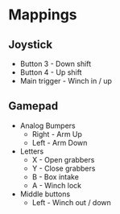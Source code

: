 # Mappings

## Joystick

* Button 3 - Down shift
* Button 4 - Up shift
* Main trigger - Winch in / up

## Gamepad

* Analog Bumpers
    * Right - Arm Up
    * Left - Arm Down
* Letters
    * X - Open grabbers
    * Y - Close grabbers
    * B - Box intake
    * A - Winch lock
* Middle buttons
    * Left - Winch out / down
